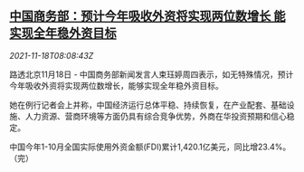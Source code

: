 <!--1637224262000-->
[中国商务部：预计今年吸收外资将实现两位数增长 能实现全年稳外资目标](https://cn.reuters.com/article/china-moc-fdi-1118-idCNKBS2I30MO)
------

<div><i>2021-11-18T08:08:43Z</i></div><p>路透北京11月18日 - 中国商务部新闻发言人束珏婷周四表示，如无特殊情况，预计今年吸收外资将实现两位数增长，能够实现全年稳外资目标。</p><p>她在例行记者会上并称，中国经济运行总体平稳、持续恢复，在产业配套、基础设施、人力资源、营商环境等方面仍具有综合竞争优势，外商在华投资预期和信心稳定。</p><p>中国今年1-10月全国实际使用外资金额(FDI)累计1,420.1亿美元，同比增23.4%。（完）</p>
